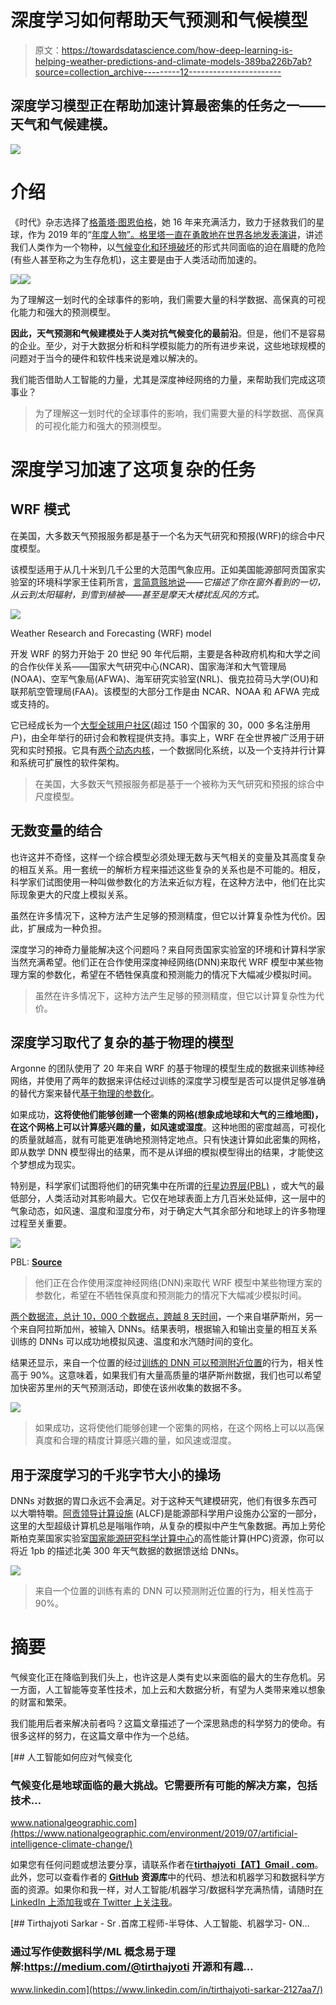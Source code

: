 # 深度学习如何帮助天气预测和气候模型

> 原文：<https://towardsdatascience.com/how-deep-learning-is-helping-weather-predictions-and-climate-models-389ba226b7ab?source=collection_archive---------12----------------------->

## 深度学习模型正在帮助加速计算最密集的任务之一——天气和气候建模。

![](img/97d8c2f8ad15df1472cadacc627ca421.png)

# 介绍

《时代》杂志选择了[格蕾塔·图恩伯格](https://en.wikipedia.org/wiki/Greta_Thunberg)，她 16 年来充满活力，致力于拯救我们的星球，作为 2019 年的“[年度人物”。格里塔一直在](https://time.com/person-of-the-year-2019-greta-thunberg/)[勇敢地在世界各地发表演讲](https://www.ted.com/talks/greta_thunberg_the_disarming_case_to_act_right_now_on_climate_change)，讲述我们人类作为一个物种，以[气候变化和环境破坏](https://climate.nasa.gov/)的形式共同面临的迫在眉睫的危险(有些人甚至称之为生存危机)，这主要是由于人类活动而加速的。

![](img/12bb5b975f6a79d9c2b18a723463292c.png)![](img/50b467543ebcda63c1ef16c656232660.png)

为了理解这一划时代的全球事件的影响，我们需要大量的科学数据、高保真的可视化能力和强大的预测模型。

**因此，天气预测和气候建模处于人类对抗气候变化的最前沿**。但是，他们不是容易的企业。至少，对于大数据分析和科学模拟能力的所有进步来说，这些地球规模的问题对于当今的硬件和软件栈来说是难以解决的。

我们能否借助人工智能的力量，尤其是深度神经网络的力量，来帮助我们完成这项事业？

> 为了理解这一划时代的全球事件的影响，我们需要大量的科学数据、高保真的可视化能力和强大的预测模型。

# 深度学习加速了这项复杂的任务

## WRF 模式

在美国，大多数天气预报服务都是基于一个名为天气研究和预报(WRF)的综合中尺度模型。

该模型适用于从几十米到几千公里的大范围气象应用。正如美国能源部阿贡国家实验室的环境科学家王佳莉所言，[言简意赅地说](https://www.sciencedaily.com/releases/2019/11/191112164947.htm)——*它描述了你在窗外看到的一切，从云到太阳辐射，到雪到植被——甚至是摩天大楼扰乱风的方式。*

![](img/43e4b3f77d8743549db10aa859d4be52.png)

Weather Research and Forecasting (WRF) model

开发 WRF 的努力开始于 20 世纪 90 年代后期，主要是各种政府机构和大学之间的合作伙伴关系——国家大气研究中心(NCAR)、国家海洋和大气管理局(NOAA)、空军气象局(AFWA)、海军研究实验室(NRL)、俄克拉荷马大学(OU)和联邦航空管理局(FAA)。该模型的大部分工作是由 NCAR、NOAA 和 AFWA 完成或支持的。

它已经成长为一个[大型全球用户社区](https://en.wikipedia.org/wiki/Weather_Research_and_Forecasting_Model)(超过 150 个国家的 30，000 多名注册用户)，由全年举行的研讨会和教程提供支持。事实上，WRF 在全世界被广泛用于研究和实时预报。它具有[两个动态内核](https://www.mmm.ucar.edu/weather-research-and-forecasting-model)，一个数据同化系统，以及一个支持并行计算和系统可扩展性的软件架构。

> 在美国，大多数天气预报服务都是基于一个被称为天气研究和预报的综合中尺度模型。

## 无数变量的结合

也许这并不奇怪，这样一个综合模型必须处理无数与天气相关的变量及其高度复杂的相互关系。用一套统一的解析方程来描述这些复杂的关系也是不可能的。相反，科学家们试图使用一种叫做参数化的方法来近似方程，在这种方法中，他们在比实际现象更大的尺度上模拟关系。

虽然在许多情况下，这种方法产生足够的预测精度，但它以计算复杂性为代价。因此，扩展成为一种负担。

深度学习的神奇力量能解决这个问题吗？来自阿贡国家实验室的环境和计算科学家当然充满希望。他们正在合作使用深度神经网络(DNN)来取代 WRF 模型中某些物理方案的参数化，希望在不牺牲保真度和预测能力的情况下大幅减少模拟时间。

> 虽然在许多情况下，这种方法产生足够的预测精度，但它以计算复杂性为代价。

## 深度学习取代了复杂的基于物理的模型

Argonne 的团队使用了 20 年来自 WRF 的基于物理的模型生成的数据来训练神经网络，并使用了两年的数据来评估经过训练的深度学习模型是否可以提供足够准确的替代方案来替代[基于物理的参数化](https://www.aer.com/science-research/climate-weather/physical-parameterizations-climate-simulations/)。

如果成功，**这将使他们能够创建一个密集的网格(想象成地球和大气的三维地图)，在这个网格上可以计算感兴趣的量，如风速或湿度**。这种地图的密度越高，可视化的质量就越高，就有可能更准确地预测特定地点。只有快速计算如此密集的网格，即从数学 DNN 模型得出的结果，而不是从详细的模拟模型得出的结果，才能使这个梦想成为现实。

特别是，科学家们试图将他们的研究集中在所谓的[行星边界层(PBL)](http://www.theweatherprediction.com/basic/pbl/) ，或大气的最低部分，人类活动对其影响最大。它仅在地球表面上方几百米处延伸，这一层中的气象动态，如风速、温度和湿度分布，对于确定大气其余部分和地球上的许多物理过程至关重要。

![](img/2c68a92f6f188ed9b32b029240796629.png)

PBL: [**Source**](https://www.researchgate.net/figure/The-vertical-structure-of-the-atmosphere-including-the-planetary-boundary-layer-modi-fi_fig2_269463321)

> 他们正在合作使用深度神经网络(DNN)来取代 WRF 模型中某些物理方案的参数化，希望在不牺牲保真度和预测能力的情况下大幅减少模拟时间。

[两个数据流，总计 10，000 个数据点，跨越 8 天时间](https://www.alcf.anl.gov/news/deep-neural-networks-speed-weather-and-climate-models)，一个来自堪萨斯州，另一个来自阿拉斯加州，被输入 DNNs。结果表明，根据输入和输出变量的相互关系训练的 DNNs 可以成功地模拟风速、温度和水汽随时间的变化。

结果还显示，来自一个位置的经过[训练的 DNN 可以预测附近位置](https://www.alcf.anl.gov/news/deep-neural-networks-speed-weather-and-climate-models)的行为，相关性高于 90%。这意味着，如果我们有大量高质量的堪萨斯州数据，我们也可以希望加快密苏里州的天气预测活动，即使在该州收集的数据不多。

![](img/58b37386317f7bb7da1014fc40881738.png)

> 如果成功，这将使他们能够创建一个密集的网格，在这个网格上可以以高保真度和合理的精度计算感兴趣的量，如风速或湿度。

## 用于深度学习的千兆字节大小的操场

DNNs 对数据的胃口永远不会满足。对于这种天气建模研究，他们有很多东西可以大嚼特嚼。[阿贡领导计算设施](https://www.alcf.anl.gov/) (ALCF)是能源部科学用户设施办公室的一部分，这里的大型超级计算机总是嗡嗡作响，从复杂的模拟中产生气象数据。再加上劳伦斯柏克莱国家实验室[国家能源研究科学计算中心](https://www.nersc.gov/about/)的高性能计算(HPC)资源，你可以将近 1pb 的描述北美 300 年天气数据的数据馈送给 DNNs。

![](img/2ddc5a406567dbc262810bf06affc87b.png)

> 来自一个位置的训练有素的 DNN 可以预测附近位置的行为，相关性高于 90%。

# 摘要

气候变化正在降临到我们头上，也许这是人类有史以来面临的最大的生存危机。另一方面，人工智能等变革性技术，加上云和大数据分析，有望为人类带来难以想象的财富和繁荣。

我们能用后者来解决前者吗？这篇文章描述了一个深思熟虑的科学努力的使命。有很多这样的努力，在这篇文章中作为一个总结。

[](https://www.nationalgeographic.com/environment/2019/07/artificial-intelligence-climate-change/) [## 人工智能如何应对气候变化

### 气候变化是地球面临的最大挑战。它需要所有可能的解决方案，包括技术…

www.nationalgeographic.com](https://www.nationalgeographic.com/environment/2019/07/artificial-intelligence-climate-change/) 

如果您有任何问题或想法要分享，请联系作者在[**tirthajyoti【AT】Gmail . com**](mailto:tirthajyoti@gmail.com)。此外，您可以查看作者的 [**GitHub**](https://github.com/tirthajyoti?tab=repositories) **资源库**中的代码、想法和机器学习和数据科学方面的资源。如果你和我一样，对人工智能/机器学习/数据科学充满热情，请随时[在 LinkedIn 上添加我](https://www.linkedin.com/in/tirthajyoti-sarkar-2127aa7/)或[在 Twitter 上关注我](https://twitter.com/tirthajyotiS)。

[](https://www.linkedin.com/in/tirthajyoti-sarkar-2127aa7/) [## Tirthajyoti Sarkar - Sr .首席工程师-半导体、人工智能、机器学习- ON…

### 通过写作使数据科学/ML 概念易于理解:https://medium.com/@tirthajyoti 开源和有趣…

www.linkedin.com](https://www.linkedin.com/in/tirthajyoti-sarkar-2127aa7/)